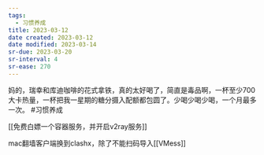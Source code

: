 ```yaml
---
tags:
  - 习惯养成
title: 2023-03-12
date created: 2023-03-12
date modified: 2023-03-14
sr-due: 2023-03-20
sr-interval: 4
sr-ease: 270
---
```


妈的，瑞幸和库迪咖啡的花式拿铁，真的太好喝了，简直是毒品啊，一杯至少700大卡热量，一杯把我一星期的糖分摄入配额都包圆了。少喝少喝少喝，一个月最多一次。 #习惯养成

[[免费白嫖一个容器服务，并开启v2ray服务]]

mac翻墙客户端换到clashx，除了不能扫码导入[[VMess]]
